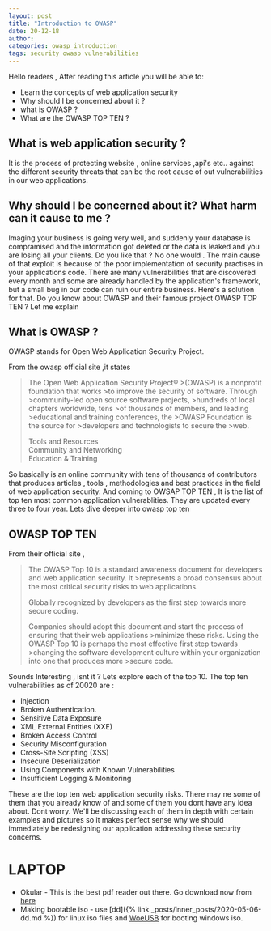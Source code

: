 ```yaml
---
layout: post
title: "Introduction to OWASP"
date: 20-12-18
author:
categories: owasp_introduction
tags: security owasp vulnerabilities
---
```


Hello readers ,
After reading this article you will be able to:

- Learn the concepts of web application security
- Why should I be concerned about it ?
- what is OWASP ?
- What are the OWASP TOP TEN ?

## What is web application security ?

It is the process of protecting website , online services ,api's etc.. against the different security threats that can be the root cause of out vulnerabilities in our web applications.

## Why should I be concerned about it? What harm can it cause to me ?

Imaging your business is going very well, and suddenly your database is compramised and the information got deleted or the data is leaked and you are losing all your clients. Do you like that ? No one would . The main cause of that exploit is because of the poor implementation of security practises in your applications code. There are many vulnerabilities that are discovered every month and some are already handled by the application's framework, but a small bug in our code can ruin our entire business. Here's a solution for that. Do you know about OWASP and their famous project OWASP TOP TEN ? Let me explain

## What is OWASP ?

OWASP stands for Open Web Application Security Project.

From the owasp official site ,it states

> The Open Web Application Security Project® >(OWASP) is a nonprofit foundation that works >to improve the security of software. Through >community-led open source software projects, >hundreds of local chapters worldwide, tens >of thousands of members, and leading >educational and training conferences, the >OWASP Foundation is the source for >developers and technologists to secure the >web.
>
> Tools and Resources <br>
> Community and Networking <br>
> Education & Training

So basically is an online community with tens of thousands of contributors that produces articles , tools , methodologies and best practices in the field of web application security.
And coming to OWSAP TOP TEN , It is the list of top ten most common application vulnerablities. They are updated every three to four year. Lets dive deeper into owasp top ten

## OWASP TOP TEN

From their official site ,

> The OWASP Top 10 is a standard awareness document for developers and web application security. It >represents a broad consensus about the most critical security risks to web applications.
>
> Globally recognized by developers as the first step towards more secure coding.
>
> Companies should adopt this document and start the process of ensuring that their web applications >minimize these risks. Using the OWASP Top 10 is perhaps the most effective first step towards >changing the software development culture within your organization into one that produces more >secure code.

Sounds Interesting , isnt it ? Lets explore each of the top 10.
The top ten vulnerabilities as of 20020 are :

- Injection
- Broken Authentication.
- Sensitive Data Exposure
- XML External Entities (XXE)
- Broken Access Control
- Security Misconfiguration
- Cross-Site Scripting (XSS)
- Insecure Deserialization
- Using Components with Known Vulnerabilities
- Insufficient Logging & Monitoring

These are the top ten web application security risks. There may ne some of them that you already know of and some of them you dont have any idea about. Dont worry. We'll be discussing each of them in depth with certain examples and pictures so it makes perfect sense why we should immediately be redesigning our application addressing these security concerns.

# LAPTOP

- Okular - This is the best pdf reader out there. Go download now from [here](https://okular.kde.org/)
- Making bootable iso - use [dd]({% link _posts/inner_posts/2020-05-06-dd.md %}) for linux iso files and [WoeUSB](https://github.com/slacka/WoeUSB) for booting windows iso.
